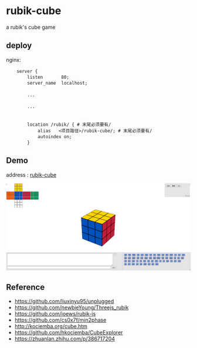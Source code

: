 # rubik-cube

a rubik's cube game

## deploy

nginx:

```
    server {
        listen       80;
        server_name  localhost;

        ...

        ...


        location /rubik/ { # 末尾必须要有/
            alias   <项目路径>/rubik-cube/; # 末尾必须要有/
            autoindex on;
        }
```

## Demo

address : [rubik-cube](https://frogif.github.io/frog-rubik-cube/)

![image](./_doc/img/rubik-demo.png)

## Reference

* https://github.com/liuxinyu95/unplugged
* https://github.com/newbieYoung/Threejs_rubik
* https://github.com/joews/rubik-js
* https://github.com/cs0x7f/min2phase
* http://kociemba.org/cube.htm
* https://github.com/hkociemba/CubeExplorer
* https://zhuanlan.zhihu.com/p/386717204